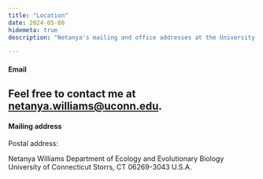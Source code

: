 ```yaml
---
title: "Location"
date: 2024-05-08
hidemeta: true
description: "Netanya's mailing and office addresses at the University of Connecticut."

---
```


#### Email

Feel free to contact me at **netanya.williams@uconn.edu**.
---

#### Mailing address

Postal address: 

Netanya Williams 
Department of Ecology and Evolutionary Biology 
University of Connecticut 
Storrs, CT 06269-3043
U.S.A.

